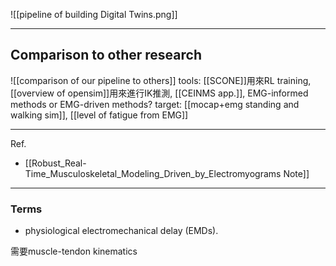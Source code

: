 ![[pipeline of building Digital Twins.png]]

---
## Comparison to other research
![[comparison of our pipeline to others]]
tools: [[SCONE]]用來RL training, [[overview of opensim]]用來進行IK推測, [[CEINMS app.]], EMG-informed methods or EMG-driven methods?
target: [[mocap+emg standing and walking sim]], [[level of fatigue from EMG]]

---
Ref.
- [[Robust_Real-Time_Musculoskeletal_Modeling_Driven_by_Electromyograms Note]]

---
### Terms
- physiological electromechanical delay (EMDs).


需要muscle-tendon kinematics